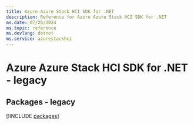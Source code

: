 ```yaml
---
title: Azure Azure Stack HCI SDK for .NET
description: Reference for Azure Azure Stack HCI SDK for .NET
ms.date: 07/26/2024
ms.topic: reference
ms.devlang: dotnet
ms.service: azurestackhci
---
```

# Azure Azure Stack HCI SDK for .NET - legacy
## Packages - legacy
[!INCLUDE [packages](azure-stack-hci-index.md)]